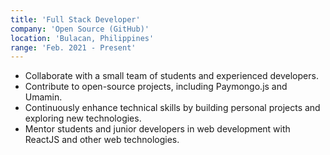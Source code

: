 ```yaml
---
title: 'Full Stack Developer'
company: 'Open Source (GitHub)'
location: 'Bulacan, Philippines'
range: 'Feb. 2021 - Present'
---
```


- Collaborate with a small team of students and experienced developers.
- Contribute to open-source projects, including Paymongo.js and Umamin.
- Continuously enhance technical skills by building personal projects and exploring new technologies.
- Mentor students and junior developers in web development with ReactJS and other web technologies.
